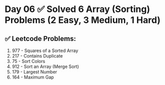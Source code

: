# Day 06 ✅ Solved 6 Array (Sorting) Problems (2 Easy, 3 Medium, 1 Hard)

## ✅ Leetcode Problems:
1. 977 - Squares of a Sorted Array
2. 217 - Contains Duplicate
3. 75 - Sort Colors
4. 912 - Sort an Array (Merge Sort)
5. 179 - Largest Number
6. 164 - Maximum Gap
